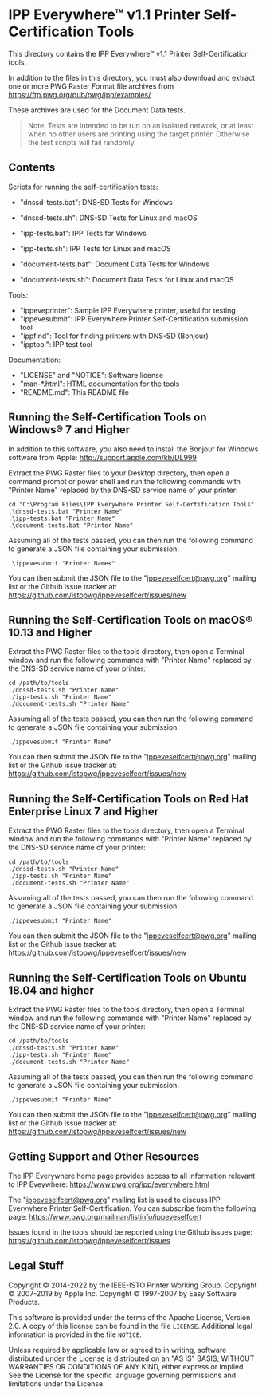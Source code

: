 IPP Everywhere™ v1.1 Printer Self-Certification Tools
=====================================================

This directory contains the IPP Everywhere™ v1.1 Printer Self-Certification
tools.

In addition to the files in this directory, you must also download and
extract one or more PWG Raster Format file archives from
<https://ftp.pwg.org/pub/pwg/ipp/examples/>

These archives are used for the Document Data tests.

> Note: Tests are intended to be run on an isolated network, or at least when no
> other users are printing using the target printer.  Otherwise the test scripts
> will fail randomly.


Contents
--------

Scripts for running the self-certification tests:

- "dnssd-tests.bat": DNS-SD Tests for Windows
- "dnssd-tests.sh": DNS-SD Tests for Linux and macOS

- "ipp-tests.bat": IPP Tests for Windows
- "ipp-tests.sh": IPP Tests for Linux and macOS

- "document-tests.bat": Document Data Tests for Windows
- "document-tests.sh": Document Data Tests for Linux and macOS

Tools:

- "ippeveprinter": Sample IPP Everywhere printer, useful for testing
- "ippevesubmit": IPP Everywhere Printer Self-Certification submission tool
- "ippfind": Tool for finding printers with DNS-SD (Bonjour)
- "ipptool": IPP test tool

Documentation:

- "LICENSE" and "NOTICE": Software license
- "man-*.html": HTML documentation for the tools
- "README.md": This README file


Running the Self-Certification Tools on Windows® 7 and Higher
-------------------------------------------------------------

In addition to this software, you also need to install the Bonjour for Windows
software from Apple: <http://support.apple.com/kb/DL999>

Extract the PWG Raster files to your Desktop directory, then open a command
prompt or power shell and run the following commands with "Printer Name"
replaced by the DNS-SD service name of your printer:

    cd "C:\Program Files\IPP Everywhere Printer Self-Certification Tools"
    .\dnssd-tests.bat "Printer Name"
    .\ipp-tests.bat "Printer Name"
    .\document-tests.bat "Printer Name"

Assuming all of the tests passed, you can then run the following command to
generate a JSON file containing your submission:

    .\ippevesubmit "Printer Name<"

You can then submit the JSON file to the "ippeveselfcert@pwg.org" mailing list
or the Github issue tracker at:
<https://github.com/istopwg/ippeveselfcert/issues/new>


Running the Self-Certification Tools on macOS® 10.13 and Higher
---------------------------------------------------------------

Extract the PWG Raster files to the tools directory, then open a Terminal
window and run the following commands with "Printer Name" replaced by the
DNS-SD service name of your printer:

    cd /path/to/tools
    ./dnssd-tests.sh "Printer Name"
    ./ipp-tests.sh "Printer Name"
    ./document-tests.sh "Printer Name"

Assuming all of the tests passed, you can then run the following command to
generate a JSON file containing your submission:

    ./ippevesubmit "Printer Name"

You can then submit the JSON file to the "ippeveselfcert@pwg.org" mailing list
or the Github issue tracker at:
<https://github.com/istopwg/ippeveselfcert/issues/new>


Running the Self-Certification Tools on Red Hat Enterprise Linux 7 and Higher
-----------------------------------------------------------------------------

Extract the PWG Raster files to the tools directory, then open a Terminal
window and run the following commands with "Printer Name" replaced by the
DNS-SD service name of your printer:

    cd /path/to/tools
    ./dnssd-tests.sh "Printer Name"
    ./ipp-tests.sh "Printer Name"
    ./document-tests.sh "Printer Name"

Assuming all of the tests passed, you can then run the following command to
generate a JSON file containing your submission:

    ./ippevesubmit "Printer Name"

You can then submit the JSON file to the "ippeveselfcert@pwg.org" mailing list
or the Github issue tracker at:
<https://github.com/istopwg/ippeveselfcert/issues/new>


Running the Self-Certification Tools on Ubuntu 18.04 and higher
---------------------------------------------------------------

Extract the PWG Raster files to the tools directory, then open a Terminal
window and run the following commands with "Printer Name" replaced by the
DNS-SD service name of your printer:

    cd /path/to/tools
    ./dnssd-tests.sh "Printer Name"
    ./ipp-tests.sh "Printer Name"
    ./document-tests.sh "Printer Name"

Assuming all of the tests passed, you can then run the following command to
generate a JSON file containing your submission:

    ./ippevesubmit "Printer Name"

You can then submit the JSON file to the "ippeveselfcert@pwg.org" mailing list
or the Github issue tracker at:
<https://github.com/istopwg/ippeveselfcert/issues/new>


Getting Support and Other Resources
-----------------------------------

The IPP Everywhere home page provides access to all information relevant to
IPP Eveywhere: <https://www.pwg.org/ipp/everywhere.html>

The "ippeveselfcert@pwg.org" mailing list is used to discuss IPP Everywhere
Printer Self-Certification.  You can subscribe from the following page:
<https://www.pwg.org/mailman/listinfo/ippeveselfcert>

Issues found in the tools should be reported using the Github issues page:
<https://github.com/istopwg/ippeveselfcert/issues>


Legal Stuff
-----------

Copyright © 2014-2022 by the IEEE-ISTO Printer Working Group.
Copyright © 2007-2019 by Apple Inc.
Copyright © 1997-2007 by Easy Software Products.

This software is provided under the terms of the Apache License, Version 2.0.
A copy of this license can be found in the file `LICENSE`.  Additional legal
information is provided in the file `NOTICE`.

Unless required by applicable law or agreed to in writing, software distributed
under the License is distributed on an "AS IS" BASIS, WITHOUT WARRANTIES OR
CONDITIONS OF ANY KIND, either express or implied.  See the License for the
specific language governing permissions and limitations under the License.
